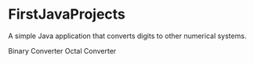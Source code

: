 ﻿# FirstJavaProjects
 
 A simple Java application that converts digits to other numerical systems.

Binary Converter
Octal Converter
